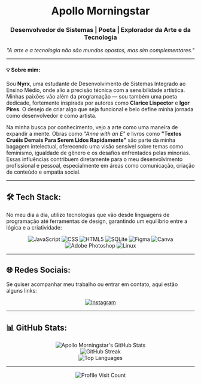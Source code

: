 <h1 align="center">Apollo Morningstar</h1>

<h3 align="center">Desenvolvedor de Sistemas | Poeta | Explorador da Arte e da Tecnologia</h3>

<p align="center">
    <em>"A arte e a tecnologia não são mundos opostos, mas sim complementares."</em>
</p>

---

<h4>💡 Sobre mim:</h4>
<p>
Sou <strong>Nyrx</strong>, uma estudante de Desenvolvimento de Sistemas Integrado ao Ensino Médio, onde alio a precisão técnica com a sensibilidade artística. Minhas paixões vão além da programação — sou também uma poeta dedicade, fortemente inspirada por autores como <strong>Clarice Lispector</strong> e <strong>Igor Pires</strong>. O desejo de criar algo que seja funcional e belo define minha jornada como desenvolvedor e como artista.
</p>

<p>
Na minha busca por conhecimento, vejo a arte como uma maneira de expandir a mente. Obras como <em>"Anne with an E"</em> e livros como <strong>"Textos Cruéis Demais Para Serem Lidos Rapidamente"</strong> são parte da minha bagagem intelectual, oferecendo uma visão sensível sobre temas como feminismo, igualdade de gênero e os desafios enfrentados pelas minorias. Essas influências contribuem diretamente para o meu desenvolvimento profissional e pessoal, especialmente em áreas como comunicação, criação de conteúdo e empatia social.
</p>

---

## 🛠️ Tech Stack:
<p>
No meu dia a dia, utilizo tecnologias que vão desde linguagens de programação até ferramentas de design, garantindo um equilíbrio entre a lógica e a criatividade:
</p>

<p align="center">
  <img src="https://img.shields.io/badge/JavaScript-%23323330.svg?style=for-the-badge&logo=javascript&logoColor=%23F7DF1E" alt="JavaScript" />
  <img src="https://img.shields.io/badge/CSS-%231572B6.svg?style=for-the-badge&logo=css3&logoColor=white" alt="CSS" />
  <img src="https://img.shields.io/badge/HTML5-%23E34F26.svg?style=for-the-badge&logo=html5&logoColor=white" alt="HTML5" />
  <img src="https://img.shields.io/badge/SQLite-%2307405e.svg?style=for-the-badge&logo=sqlite&logoColor=white" alt="SQLite" />
  <img src="https://img.shields.io/badge/Figma-%23F24E1E.svg?style=for-the-badge&logo=figma&logoColor=white" alt="Figma" />
  <img src="https://img.shields.io/badge/Canva-%2300C4CC.svg?style=for-the-badge&logo=canva&logoColor=white" alt="Canva" />
  <img src="https://img.shields.io/badge/Photoshop-%2331A8FF.svg?style=for-the-badge&logo=adobephotoshop&logoColor=white" alt="Adobe Photoshop" />
  <img src="https://img.shields.io/badge/Linux-FCC624?style=for-the-badge&logo=linux&logoColor=black" alt="Linux" />
</p>

---

## 🌐 Redes Sociais:
<p>
Se quiser acompanhar meu trabalho ou entrar em contato, aqui estão alguns links:
</p>

<p align="center">
  <a href="https://instagram.com/joao_va_farias" target="_blank">
    <img src="https://img.shields.io/badge/Instagram-%23E4405F.svg?style=for-the-badge&logo=Instagram&logoColor=white" alt="Instagram" />
  </a>
</p>

---

## 📊 GitHub Stats:
<p align="center">
  <img src="https://github-readme-stats.vercel.app/api?username=ApolloMorningstar&theme=dark&hide_border=false&include_all_commits=false&count_private=false" alt="Apollo Morningstar's GitHub Stats" /><br/>
  <img src="https://github-readme-streak-stats.herokuapp.com/?user=ApolloMorningstar&theme=dark&hide_border=false" alt="GitHub Streak" /><br/>
  <img src="https://github-readme-stats.vercel.app/api/top-langs/?username=ApolloMorningstar&theme=dark&hide_border=false&include_all_commits=false&count_private=false&layout=compact" alt="Top Languages" />
</p>

---

<p align="center">
  <img src="https://visitcount.itsvg.in/api?id=ApolloMorningstar&icon=0&color=0" alt="Profile Visit Count" />
</p>

<!-- Proudly created with GPRM ( https://gprm.itsvg.in ) -->
